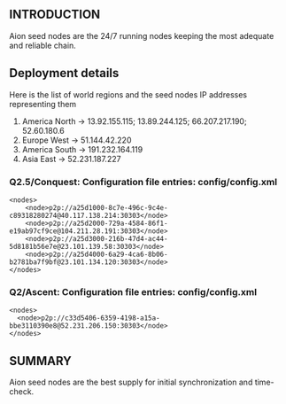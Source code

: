 ## INTRODUCTION
Aion seed nodes are the 24/7 running nodes keeping the most adequate and reliable chain.

## Deployment details
Here is the list of world regions and the seed nodes IP addresses representing them

1. America North -> 13.92.155.115; 13.89.244.125; 66.207.217.190; 52.60.180.6
2. Europe West -> 51.144.42.220
3. America South -> 191.232.164.119
4. Asia East -> 52.231.187.227


### Q2.5/Conquest: Configuration file entries: config/config.xml
```
<nodes>
    <node>p2p://a25d1000-8c7e-496c-9c4e-c89318280274@40.117.138.214:30303</node>
    <node>p2p://a25d2000-729a-4584-86f1-e19ab97cf9ce@104.211.28.191:30303</node>
    <node>p2p://a25d3000-216b-47d4-ac44-5d8181b56e7e@23.101.139.58:30303</node>
    <node>p2p://a25d4000-6a29-4ca6-8b06-b2781ba7f9bf@23.101.134.120:30303</node>
</nodes>
```

### Q2/Ascent: Configuration file entries: config/config.xml
```
<nodes>
  <node>p2p://c33d5406-6359-4198-a15a-bbe3110390e8@52.231.206.150:30303</node>
</nodes>
```

## SUMMARY
Aion seed nodes are the best supply for initial synchronization and time-check. 